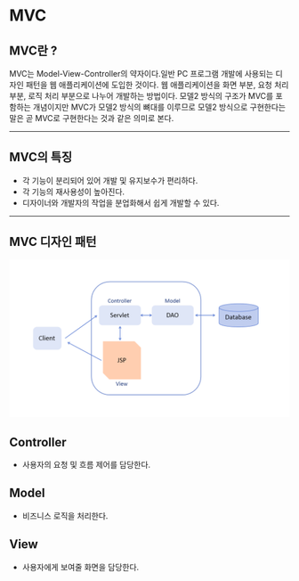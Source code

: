 # MVC

## MVC란 ?
MVC는 Model-View-Controller의 약자이다.일반 PC 프로그램 개발에 사용되는 디자인 패턴을 웹 애플리케이션에 도입한 것이다. 웹 애플리케이션을 화면 부분, 요청 처리 부분, 로직 처리 부분으로 나누어 개발하는 방법이다. 모델2 방식의 구조가 MVC를 포함하는 개념이지만 MVC가 모델2 방식의 뼈대를 이루므로 모델2 방식으로 구현한다는 말은 곧 MVC로 구현한다는 것과 같은 의미로 본다.

---
## MVC의 특징
- 각 기능이 분리되어 있어 개발 및 유지보수가 편리하다.
- 각 기능의 재사용성이 높아진다.
- 디자이너와 개발자의 작업을 분업화해서 쉽게 개발할 수 있다.

---
## MVC 디자인 패턴
![mvc](mvc.png)

## Controller
- 사용자의 요청 및 흐름 제어를 담당한다. 

## Model
- 비즈니스 로직을 처리한다.

## View
- 사용자에게 보여줄 화면을 담당한다.
